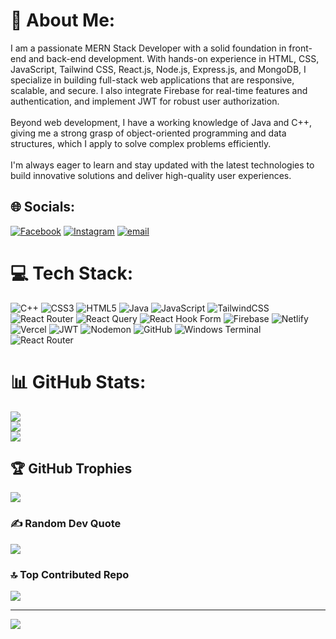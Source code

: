 # 💫 About Me:
I am a passionate MERN Stack Developer with a solid foundation in front-end and back-end development. With hands-on experience in HTML, CSS, JavaScript, Tailwind CSS, React.js, Node.js, Express.js, and MongoDB, I specialize in building full-stack web applications that are responsive, scalable, and secure. I also integrate Firebase for real-time features and authentication, and implement JWT for robust user authorization.<br><br>Beyond web development, I have a working knowledge of Java and C++, giving me a strong grasp of object-oriented programming and data structures, which I apply to solve complex problems efficiently.<br><br>I'm always eager to learn and stay updated with the latest technologies to build innovative solutions and deliver high-quality user experiences.


## 🌐 Socials:
[![Facebook](https://img.shields.io/badge/Facebook-%231877F2.svg?logo=Facebook&logoColor=white)](https://facebook.com/akib.anjum.5) [![Instagram](https://img.shields.io/badge/Instagram-%23E4405F.svg?logo=Instagram&logoColor=white)](https://instagram.com/itsakib16) [![email](https://img.shields.io/badge/Email-D14836?logo=gmail&logoColor=white)](mailto:akibanj2017@gmail.com) 

# 💻 Tech Stack:
![C++](https://img.shields.io/badge/c++-%2300599C.svg?style=for-the-badge&logo=c%2B%2B&logoColor=white) ![CSS3](https://img.shields.io/badge/css3-%231572B6.svg?style=for-the-badge&logo=css3&logoColor=white) ![HTML5](https://img.shields.io/badge/html5-%23E34F26.svg?style=for-the-badge&logo=html5&logoColor=white) ![Java](https://img.shields.io/badge/java-%23ED8B00.svg?style=for-the-badge&logo=openjdk&logoColor=white) ![JavaScript](https://img.shields.io/badge/javascript-%23323330.svg?style=for-the-badge&logo=javascript&logoColor=%23F7DF1E) ![TailwindCSS](https://img.shields.io/badge/tailwindcss-%2338B2AC.svg?style=for-the-badge&logo=tailwind-css&logoColor=white) ![React Router](https://img.shields.io/badge/React_Router-CA4245?style=for-the-badge&logo=react-router&logoColor=white) ![React Query](https://img.shields.io/badge/-React%20Query-FF4154?style=for-the-badge&logo=react%20query&logoColor=white) ![React Hook Form](https://img.shields.io/badge/React%20Hook%20Form-%23EC5990.svg?style=for-the-badge&logo=reacthookform&logoColor=white) ![Firebase](https://img.shields.io/badge/firebase-a08021?style=for-the-badge&logo=firebase&logoColor=ffcd34) ![Netlify](https://img.shields.io/badge/netlify-%23000000.svg?style=for-the-badge&logo=netlify&logoColor=#00C7B7) ![Vercel](https://img.shields.io/badge/vercel-%23000000.svg?style=for-the-badge&logo=vercel&logoColor=white) ![JWT](https://img.shields.io/badge/JWT-black?style=for-the-badge&logo=JSON%20web%20tokens) ![Nodemon](https://img.shields.io/badge/NODEMON-%23323330.svg?style=for-the-badge&logo=nodemon&logoColor=%BBDEAD) ![GitHub](https://img.shields.io/badge/github-%23121011.svg?style=for-the-badge&logo=github&logoColor=white) ![Windows Terminal](https://img.shields.io/badge/Windows%20Terminal-%234D4D4D.svg?style=for-the-badge&logo=windows-terminal&logoColor=white) ![React Router](https://img.shields.io/badge/React_Router-CA4245?style=for-the-badge&logo=react-router&logoColor=white)
# 📊 GitHub Stats:
![](https://github-readme-stats.vercel.app/api?username=Akib-dev1&theme=dark&hide_border=false&include_all_commits=true&count_private=true)<br/>
![](https://nirzak-streak-stats.vercel.app/?user=Akib-dev1&theme=dark&hide_border=false)<br/>
![](https://github-readme-stats.vercel.app/api/top-langs/?username=Akib-dev1&theme=dark&hide_border=false&include_all_commits=true&count_private=true&layout=compact)

## 🏆 GitHub Trophies
![](https://github-profile-trophy.vercel.app/?username=Akib-dev1&theme=radical&no-frame=true&no-bg=false&margin-w=4)

### ✍️ Random Dev Quote
![](https://quotes-github-readme.vercel.app/api?type=horizontal&theme=radical)

### 🔝 Top Contributed Repo
![](https://github-contributor-stats.vercel.app/api?username=Akib-dev1&limit=5&theme=dark&combine_all_yearly_contributions=true)

---
[![](https://visitcount.itsvg.in/api?id=Akib-dev1&icon=2&color=0)](https://visitcount.itsvg.in)

<!-- Proudly created with GPRM ( https://gprm.itsvg.in ) -->
